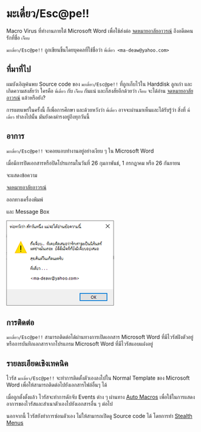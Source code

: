 # มะเดี่ยว/Esc@pe!!
Macro Virus ที่ทำงานภายใต้ Microsoft Word เพื่อใช้ส่งต่อ [จดหมายอาลัยอาวรณ์](print.pdf) ถึงอดีตคนรักที่ชื่อ `เจี๊ยบ`

`มะเดี่ยว/Esc@pe!!` ถูกเขียนขึ้นโดยบุคคลที่ใช้ชื่อว่า `พี่เดี่ยว <ma-deaw@yahoo.com>`

## ที่มาที่ไป
ผมบังเอิญค้นพบ Source code ของ `มะเดี่ยว/Esc@pe!!` ที่ถูกเก็บไว้ใน Harddisk ลูกเก่า และเกิดความสงสัยว่า ใครคือ `พี่เดี่ยว` กับ `เจี๊ยบ` กันแน่ และก็สงสัยอีกด้วยว่า `เจี๊ยบ` จะได้อ่าน [จดหมายอาลัยอาวรณ์](print.pdf) แล้วหรือยัง?

การเผยแพร่ในครั้งนี้ ก็เพื่อการศึกษา และด้วยหวังว่า `พี่เดี่ยว` อาจจะผ่านมาเห็นและได้รับรู้ว่า สิ่งที่ `พี่เดี่ยว` ทำลงไปนั้น มันยังคงดำรงอยู่ถึงทุกวันนี้

## อาการ
`มะเดี่ยว/Esc@pe!!` จะคอยแอบทำงานอยู่อย่างเงียบ ๆ ใน Microsoft Word 

เมื่อมีการปิดเอกสารหรือปิดโปรแกรมในวันที่ 26 กุมภาพันธ์, 1 กรกฎาคม หรือ 26 กันยายน

จะแสดงข้อความ 
    
[จดหมายอาลัยอาวรณ์](print.pdf) 

ออกทางเครื่องพิมพ์ 

และ Message Box

![](msgbox.png)
    

## การติดต่อ
`มะเดี่ยว/Esc@pe!!` สามารถติดต่อได้ผ่านทางการเปิดเอกสาร Microsoft Word ที่มีไวรัสฝังตัวอยู่ หรือการบันทึกเอกสารจากโปรแกรม Microsoft Word ที่มีไวรัสแอบแฝงอยู่

## รายละเอียดเชิงเทคนิค

ไวรัส `มะเดี่ยว/Esc@pe!!` จะทำการติดตั้งตัวเองลงไปใน Normal Template ของ Microsoft Word เพื่อให้สามารถติดต่อไปยังเอกสารไฟล์อื่นๆ ได้

เมื่อถูกตั้งตั้งแล้ว ไวรัสจะทำการดักจับ Events ต่าง ๆ ผ่านทาง [Auto Macros](https://docs.microsoft.com/en-us/office/vba/word/concepts/customizing-word/auto-macros) เพื่อใช้ในการแสดงอาการของไวรัสและสำเนาตัวเองไปยังเอกสารอื่น ๆ ต่อไป

นอกจากนี้ ไวรัสยังทำการซ่อนตัวเอง ไม่ให้สามารถเปิดดู Source code ได้ โดยการทำ [Stealth Menus](http://ivanlef0u.fr/repo/madchat/vxdevl/vdat/tusimstl.htm)

